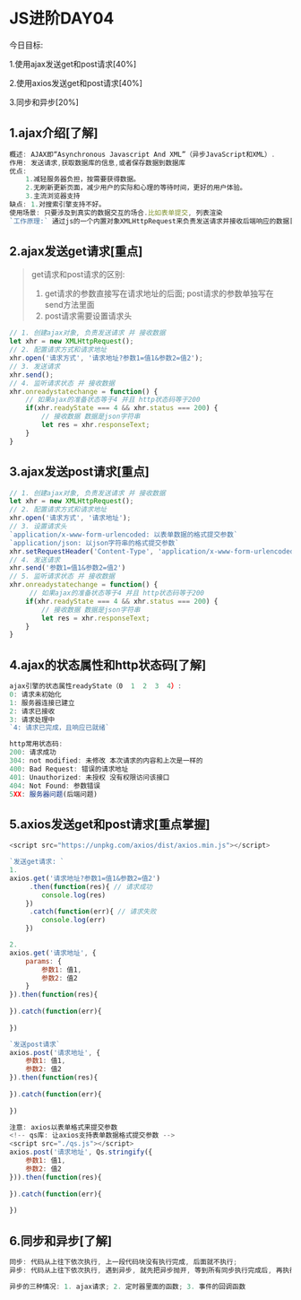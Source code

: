 # JS进阶DAY04

今日目标:

1.使用ajax发送get和post请求[40%]

2.使用axios发送get和post请求[40%]

3.同步和异步[20%]



## 1.ajax介绍[了解]

```javascript
概述: AJAX即“Asynchronous Javascript And XML”（异步JavaScript和XML）.
作用: 发送请求,获取数据库的信息,或者保存数据到数据库
优点: 
    1.减轻服务器负担，按需要获得数据。
    2.无刷新更新页面，减少用户的实际和心理的等待时间，更好的用户体验。
    3.主流浏览器支持
缺点: 1.对搜索引擎支持不好。
使用场景: 只要涉及到真实的数据交互的场合.比如表单提交, 列表渲染
`工作原理:` 通过js的一个内置对象XMLHttpRequest来负责发送请求并接收后端响应的数据[重点].
```



## 2.ajax发送get请求[重点]

> get请求和post请求的区别:
>
> 1. get请求的参数直接写在请求地址的后面; post请求的参数单独写在send方法里面
> 2. post请求需要设置请求头

```javascript
// 1. 创建ajax对象, 负责发送请求 并 接收数据
let xhr = new XMLHttpRequest();
// 2. 配置请求方式和请求地址
xhr.open('请求方式', '请求地址?参数1=值1&参数2=值2');
// 3. 发送请求
xhr.send();
// 4. 监听请求状态 并 接收数据
xhr.onreadystatechange = function() {
    // 如果ajax的准备状态等于4 并且 http状态码等于200
    if(xhr.readyState === 4 && xhr.status === 200) {
        // 接收数据 数据是json字符串
        let res = xhr.responseText;
    }
}
```



## 3.ajax发送post请求[重点]

```javascript
// 1. 创建ajax对象, 负责发送请求 并 接收数据
let xhr = new XMLHttpRequest();
// 2. 配置请求方式和请求地址
xhr.open('请求方式', '请求地址');
// 3. 设置请求头
`application/x-www-form-urlencoded: 以表单数据的格式提交参数`
`application/json: 以json字符串的格式提交参数`
xhr.setRequestHeader('Content-Type', 'application/x-www-form-urlencoded');
// 4. 发送请求
xhr.send('参数1=值1&参数2=值2')
// 5. 监听请求状态 并 接收数据
xhr.onreadystatechange = function() {
     // 如果ajax的准备状态等于4 并且 http状态码等于200
    if(xhr.readyState === 4 && xhr.status === 200) {
        // 接收数据 数据是json字符串
        let res = xhr.responseText;
    }
}
```



## 4.ajax的状态属性和http状态码[了解]

```javascript
ajax引擎的状态属性readyState（0  1  2  3  4）:
0: 请求未初始化 
1: 服务器连接已建立 
2: 请求已接收 
3: 请求处理中 
`4: 请求已完成，且响应已就绪`

http常用状态码:
200: 请求成功
304: not modified: 未修改 本次请求的内容和上次是一样的
400: Bad Request: 错误的请求地址
401: Unauthorized: 未授权 没有权限访问该接口
404: Not Found: 参数错误
5XX: 服务器问题(后端问题)
```



## 5.axios发送get和post请求[重点掌握]

```javascript
<script src="https://unpkg.com/axios/dist/axios.min.js"></script>

`发送get请求: `
1. 
axios.get('请求地址?参数1=值1&参数2=值2')
     .then(function(res){ // 请求成功
    	console.log(res)
	})
	 .catch(function(err){ // 请求失败
		console.log(err)    
	})

2. 
axios.get('请求地址', {
    params: {
        参数1: 值1,
        参数2: 值2
    }
}).then(function(res){
    
}).catch(function(err){
    
})

`发送post请求`
axios.post('请求地址', {
    参数1: 值1,
    参数2: 值2
}).then(function(res){
    
}).catch(function(err){
    
})

注意: axios以表单格式来提交参数
<!-- qs库: 让axios支持表单数据格式提交参数 -->
<script src="./qs.js"></script>
axios.post('请求地址', Qs.stringify({
    参数1: 值1,
    参数2: 值2
})).then(function(res){
    
}).catch(function(err){
    
})
```



## 6.同步和异步[了解]

```javascript
同步: 代码从上往下依次执行, 上一段代码块没有执行完成, 后面就不执行; 
异步: 代码从上往下依次执行, 遇到异步, 就先把异步抛开, 等到所有同步执行完成后, 再执行异步

异步的三种情况: 1. ajax请求; 2. 定时器里面的函数; 3. 事件的回调函数
```

